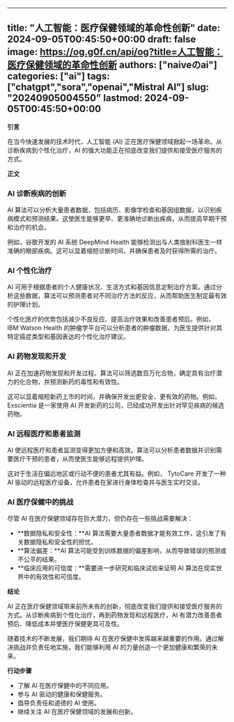 
---
title: "人工智能：医疗保健领域的革命性创新"
date: 2024-09-05T00:45:50+00:00
draft: false
image: https://og.g0f.cn/api/og?title=人工智能：医疗保健领域的革命性创新
authors: ["naiveのai"]
categories: ["ai"]
tags: ["chatgpt","sora","openai","Mistral AI"]
slug: "20240905004550"
lastmod: 2024-09-05T00:45:50+00:00
---
**引言**

在当今快速发展的技术时代，人工智能 (AI) 正在医疗保健领域掀起一场革命。从诊断疾病到个性化治疗，AI 的强大功能正在彻底改变我们提供和接受医疗服务的方式。

**正文**

### AI 诊断疾病的创新

AI 算法可以分析大量患者数据，包括病历、影像学检查和基因组数据，以识别疾病模式和预测结果。这使医生能够更早、更准确地诊断出疾病，从而提高早期干预和治疗的机会。

例如，谷歌开发的 AI 系统 DeepMind Health 能够检测出与人类放射科医生一样准确的眼部疾病。这可以显着缩短诊断时间，并确保患者及时获得所需的治疗。

### AI 个性化治疗

AI 可用于根据患者的个人健康状况、生活方式和基因信息定制治疗方案。通过分析这些数据，算法可以预测患者对不同治疗方法的反应，从而帮助医生制定最有效的护理计划。

个性化医疗的优势包括减少不良反应、提高治疗效果和改善患者预后。例如， IBM Watson Health 的肿瘤学平台可以分析患者的肿瘤数据，为医生提供针对其特定癌症类型和基因表达的个性化治疗建议。

### AI 药物发现和开发

AI 正在加速药物发现和开发过程。算法可以筛选数百万化合物，确定具有治疗潜力的化合物，并预测新药的毒性和有效性。

这可以显着缩短新药上市的时间，并确保开发出更安全、更有效的药物。例如， Exscientia 是一家使用 AI 开发新药的公司，已经成功开发出针对罕见疾病的候选药物。

### AI 远程医疗和患者监测

AI 使远程医疗和患者监测变得更加方便和高效。算法可以分析患者数据并识别需要医疗干预的患者，从而使医生能够远程提供护理。

这对于生活在偏远地区或行动不便的患者尤其有益。例如， TytoCare 开发了一种 AI 驱动的远程医疗设备，允许患者在家进行身体检查并与医生实时交谈。

### AI 医疗保健中的挑战

尽管 AI 在医疗保健领域存在巨大潜力，但仍存在一些挑战需要解决：

* **数据隐私和安全性：**AI 算法需要大量患者数据才能有效工作，这引发了有关数据隐私和安全性的担忧。
* **算法偏差：**AI 算法可能受到训练数据的偏差影响，从而导致错误的预测或不公平的结果。
* **临床应用的可信度：**需要进一步研究和临床试验来证明 AI 算法在现实世界中的有效性和可信度。

**结论**

AI 正在医疗保健领域带来前所未有的创新，彻底改变我们提供和接受医疗服务的方式。从诊断疾病到个性化治疗，再到药物发现和远程医疗，AI 有潜力改善患者预后、降低成本并使医疗保健更具可及性。

随着技术的不断发展，我们期待 AI 在医疗保健中发挥越来越重要的作用。通过解决挑战并负责任地实施，我们能够利用 AI 的力量创造一个更加健康和繁荣的未来。

**行动步骤**

* 了解 AI 在医疗保健中的不同应用。
* 参与 AI 驱动的健康和保健服务。
* 倡导负责任和道德的 AI 使用。
* 继续关注 AI 在医疗保健领域的发展和创新。